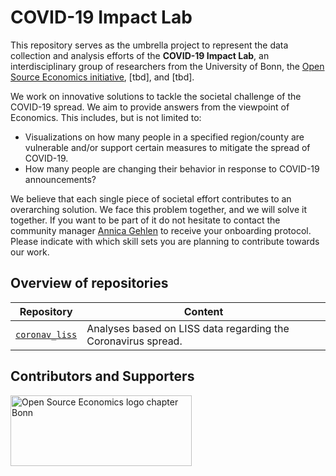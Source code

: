 # COVID-19 Impact Lab

This repository serves as the umbrella project to represent the data collection and analysis efforts of the **COVID-19 Impact Lab**, an interdisciplinary group of researchers from the University of Bonn, the [Open Source Economics initiative](https://github.com/OpenSourceEconomics), [tbd], and [tbd].

We work on innovative solutions to tackle the societal challenge of the COVID-19 spread. We aim to provide answers from the viewpoint of Economics. This includes, but is not limited to: 

- Visualizations on how many people in a specified region/county are vulnerable and/or support certain measures to mitigate the spread of COVID-19.
- How many people are changing their behavior in response to COVID-19 announcements?

 We believe that each single piece of societal effort contributes to an overarching solution. We face this problem together, and we will solve it together. If you want to be part of it do not hesitate to contact the community manager [Annica Gehlen](https://github.com/amageh) to receive your onboarding protocol. Please indicate with which skill sets you are planning to contribute towards our work. 
 
 
 Overview of repositories
 --- 
 
 
 Repository  | Content
------------ | -------------
[`coronav_liss`](https://github.com/OpenSourceEconomics/coronav_liss) | Analyses based on LISS data regarding the Coronavirus spread.
 
 
Contributors and Supporters
 --- 


<p align="left">
  <img width="290" height="113" src="logos/OSE_bonn_web.png" alt="Open Source Economics logo chapter Bonn">
</p>



